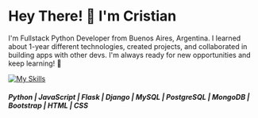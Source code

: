 <h1 align="left">Hey There! 👋 I'm Cristian</h1>
<p align="left">I'm Fullstack Python Developer from Buenos Aires, Argentina. I learned about 1-year different technologies, created projects, and collaborated in building apps with other devs. I'm always ready for new opportunities and keep learning! 🚀
</p>

[![My Skills](https://skillicons.dev/icons?i=py,js,flask,django,mysql,postgres,mongodb,bootstrap,html,css)](https://skillicons.dev)
<h5 align="left"> Python | JavaScript | Flask | Django | MySQL | PostgreSQL | MongoDB | Bootstrap | HTML | CSS </h5>
